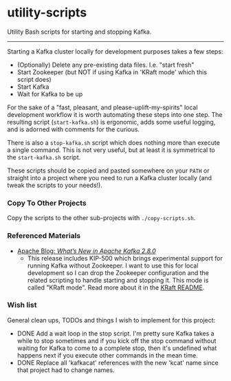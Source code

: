 # utility-scripts

Utility Bash scripts for starting and stopping Kafka.

---

Starting a Kafka cluster locally for development purposes takes a few steps:

* (Optionally) Delete any pre-existing data files. I.e. "start fresh"
* Start Zookeeper (but NOT if using Kafka in 'KRaft mode' which this script does)
* Start Kafka  
* Wait for Kafka to be up

For the sake of a "fast, pleasant, and please-uplift-my-spirits" local development workflow it is worth automating
these steps into one step. The resulting script (`start-kafka.sh`) is ergonomic, adds some useful logging, and is
adorned with comments for the curious.

There is also a `stop-kafka.sh` script which does nothing more than execute a single command. This is not very useful,
but at least it is symmetrical to the `start-kafka.sh` script.

These scripts should be copied and pasted somewhere on your `PATH` or straight into a project where you need to run a
Kafka cluster locally (and tweak the scripts to your needs!).

### Copy To Other Projects

Copy the scripts to the other sub-projects with `./copy-scripts.sh`.

### Referenced Materials

* [Apache Blog: *What’s New in Apache Kafka 2.8.0*](https://blogs.apache.org/kafka/entry/what-s-new-in-apache5)
  * This release includes KIP-500 which brings experimental support for running Kafka without Zookeeper. I want to use
    this for local development so I can drop the Zookeeper configuration and the related scripting to handle starting and
    stopping it. This mode is called "KRaft mode". Read more about it in the [KRaft README](https://github.com/apache/kafka/blob/2.8/config/kraft/README.md).

### Wish list

General clean ups, TODOs and things I wish to implement for this project:

* DONE Add a wait loop in the stop script. I'm pretty sure Kafka takes a while to stop sometimes and if you kick off the stop
  command without waiting for Kafka to come to a complete stop, then it's undefined what happens next if you execute other
  commands in the mean time.
* DONE Replace all 'kafkacat' references with the new 'kcat' name since that project had to change names.
